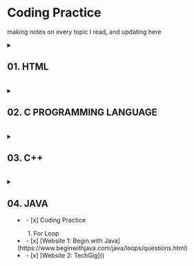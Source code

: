 # Coding Practice

making notes on every topic I read, and updating here

<details>
<summary><h2> 01. HTML</h2></summary>
<ul>
<li> - [x] Introduction </li>
<li> - [x] Document Syntax </li>
<li> - [x] Elements </li>
<li> - [x] Basics </li>
<li> - [x] Headings </li>
<li> - [x] Paragraph </li>
<li> - [x] Links </li>
<li> - [x] Empty Elements </li>
<li> - [x] !Case Sensitive </li>
<li> - [x] Standard Practice </li>
<li> - [x] Attributes </li>
</ul>
</details>
<br>

<details>
<summary><h2> 02. C PROGRAMMING LANGUAGE </h2></summary>
<ul>
<li> - [x] Introduction </li>
</ul>
</details>
<br>

<details>
<summary><h2> 03. C++ </h2></summary>
<ul>
<li> - [x] Introduction </li>
</ul>
</details>
<br>

<details>
<summary><h2> 04. JAVA </h2></sumamry>
<ul>
<li> - [x] Coding Practice </li>
        <ol> 1. For Loop </ol>
            <li> - [x] [Website 1: Begin with Java](https://www.beginwithjava.com/java/loops/questions.html) </li>
            <li> - [x] [Website 2: TechGig]() </li>
</ul>
</details>
